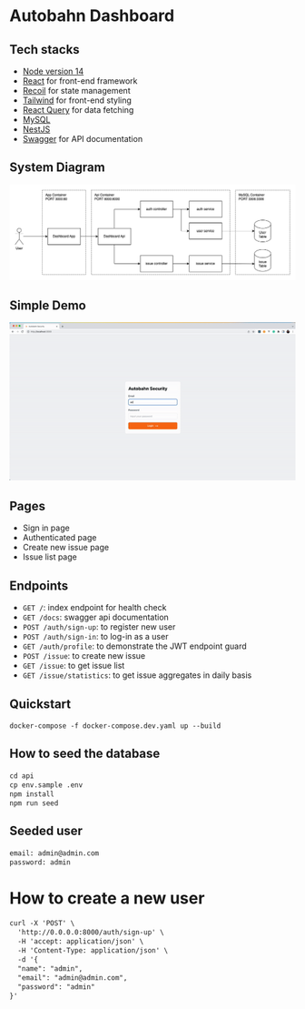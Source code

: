 # Autobahn Dashboard

## Tech stacks
- [Node version 14](https://nodejs.org/en/blog/release/v14.17.3/)
- [React](https://reactjs.org/) for front-end framework
- [Recoil](https://recoiljs.org/) for state management
- [Tailwind](https://tailwindcss.com/) for front-end styling
- [React Query](https://tanstack.com/query) for data fetching
- [MySQL](https://www.mysql.com/)
- [NestJS](https://nestjs.com/)
- [Swagger](https://swagger.io/) for API documentation

## System Diagram
![System Diagram](/docs/system-diagram.png)

## Simple Demo
![Demo](/docs/demo.gif)

## Pages
- Sign in page
- Authenticated page
- Create new issue page
- Issue list page

## Endpoints
- `GET /`: index endpoint for health check
- `GET /docs`: swagger api documentation
- `POST /auth/sign-up`: to register new user
- `POST /auth/sign-in`: to log-in as a user
- `GET /auth/profile`: to demonstrate the JWT endpoint guard 
- `POST /issue`: to create new issue 
- `GET /issue`: to get issue list
- `GET /issue/statistics`: to get issue aggregates in daily basis

## Quickstart
```
docker-compose -f docker-compose.dev.yaml up --build
```

## How to seed the database
```
cd api
cp env.sample .env
npm install
npm run seed
```

## Seeded user
```
email: admin@admin.com
password: admin
```

# How to create a new user
```
curl -X 'POST' \
  'http://0.0.0.0:8000/auth/sign-up' \
  -H 'accept: application/json' \
  -H 'Content-Type: application/json' \
  -d '{
  "name": "admin",
  "email": "admin@admin.com",
  "password": "admin"
}'
```